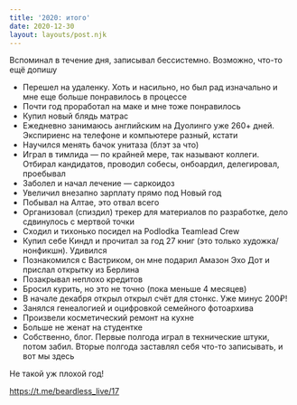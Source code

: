 ```yaml
---
title: '2020: итого'
date: 2020-12-30
layout: layouts/post.njk
---
```


Вспоминал в течение дня, записывал бессистемно. Возможно, что-то ещё допишу

- Перешел на удаленку. Хоть и насильно, но был рад изначально и мне еще больше понравилось в процессе
- Почти год проработал на маке и мне тоже понравилось
- Купил новый блядь матрас
- Ежедневно занимаюсь английским на Дуолинго уже 260+ дней. Экспириенс на телефоне и компьютере разный, кстати
- Научился менять бачок унитаза (блэт за что)
- Играл в тимлида — по крайней мере, так называют коллеги. Отбирал кандидатов, проводил собесы, онбоардил, делегировал, проебывал
- Заболел и начал лечение — саркоидоз
- Увеличил внезапно зарплату прямо под Новый год
- Побывал на Алтае, это отвал всего
- Организовал (спиздил) трекер для материалов по разработке, дело сдвинулось с мертвой точки
- Сходил и тихонько посидел на Podlodka Teamlead Crew
- Купил себе Киндл и прочитал за год 27 книг (это только художка/нонфикшн). Удивился
- Познакомился с Вастриком, он мне подарил Амазон Эхо Дот и прислал открытку из Берлина 
- Позакрывал неплохо кредитов
- Бросил курить, но это не точно (пока меньше 4 месяцев)
- В начале декабря открыл открыл счёт для стонкс. Уже минус 200₽!
- Занялся генеалогией и оцифровкой семейного фотоархива
- Произвели косметический ремонт на кухне
- Больше не женат на студентке
- Собственно, блог. Первые полгода играл в технические штуки, потом забил. Вторые полгода заставлял себя что-то записывать, и вот мы здесь

Не такой уж плохой год!

https://t.me/beardless_live/17